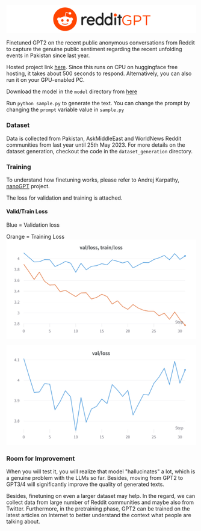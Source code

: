 ![redditGPT](banner.png)

Finetuned GPT2 on the recent public anonymous conversations from Reddit to capture the genuine public sentiment regarding the recent unfolding events in Pakistan since last year. 

Hosted project link [here](https://huggingface.co/spaces/mnauf/redditGPT). Since this runs on CPU on huggingface free hosting, it takes about 500 seconds to respond. Alternatively, you can also run it on your GPU-enabled PC.

Download the model in the `model` directory from [here](https://drive.google.com/file/d/1bm4YT_SU8H6QzV8sn2yA38KhNNmbPyV4/view?usp=sharing)

Run `python sample.py` to generate the text. You can change the prompt by changing the `prompt` variable value in `sample.py`

### Dataset
Data is collected from Pakistan, AskMiddleEast and WorldNews Reddit communities from last year until 25th May 2023. For more details on the dataset generation, checkout the code in the `dataset_generation` directory.

### Training
To understand how finetuning works, please refer to Andrej Karpathy, [nanoGPT](https://github.com/karpathy/nanoGPT) project.

The loss for validation and training is attached.
#### Valid/Train Loss
Blue = Validation loss 

Orange = Training Loss
![validation and train loss](valid_train_loss.png)

![validation loss](validation_loss.png)

### Room for Improvement
When you will test it, you will realize that model "hallucinates" a lot, which is a genuine problem with the LLMs so far. Besides, moving from GPT2 to GPT3/4 will significantly improve the quality of generated texts.

Besides, finetuning on even a larger dataset may help. In the regard, we can collect data from large number of Reddit communities and maybe also from Twitter. Furthermore, in the pretraining phase, GPT2 can be trained on the latest articles on Internet to better understand the context what people are talking about.
